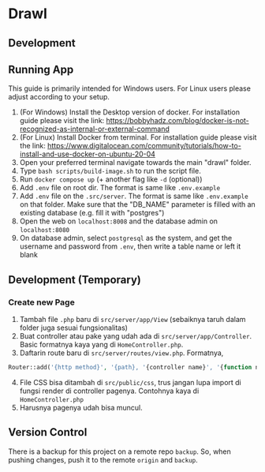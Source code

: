 # Drawl

## Development

## Running App

This guide is primarily intended for Windows users. For Linux users please adjust according to your setup.

1. (For Windows) Install the Desktop version of docker. For installation guide please visit the link: https://bobbyhadz.com/blog/docker-is-not-recognized-as-internal-or-external-command
2. (For Linux) Install Docker from terminal. For installation guide please visit the link: https://www.digitalocean.com/community/tutorials/how-to-install-and-use-docker-on-ubuntu-20-04
3. Open your preferred terminal navigate towards the main "drawl" folder.
4. Type `bash scripts/build-image.sh` to run the script file.
5. Run `docker compose up` (+ another flag like `-d` (optional))
6. Add `.env` file on root dir. The format is same like `.env.example`
7. Add `.env` file on the `.src/server`. The format is same like `.env.example` on that folder. Make sure that the "DB_NAME" parameter is filled with an existing database (e.g. fill it with "postgres")
8. Open the web on `localhost:8008` and the database admin on `localhost:8080`
9. On database admin, select `postgresql` as the system, and get the username and password from `.env`, then write a table name or left it blank

## Development (Temporary)

### Create new Page

1. Tambah file `.php` baru di `src/server/app/View` (sebaiknya taruh dalam folder juga sesuai fungsionalitas)
2. Buat controller atau pake yang udah ada di `src/server/app/Controller`. Basic formatnya kaya yang di `HomeController.php`.
3. Daftarin route baru di `src/server/routes/view.php`. Formatnya,

```php
Router::add('{http method}', '{path}, '{controller name}', '{function name}', '{middlewares}')
```

4. File CSS bisa ditambah di `src/public/css`, trus jangan lupa import di fungsi render di controller pagenya. Contohnya kaya di `HomeController.php`
5. Harusnya pagenya udah bisa muncul.

## Version Control

There is a backup for this project on a remote repo `backup`.
So, when pushing changes, push it to the remote `origin` and `backup`.
